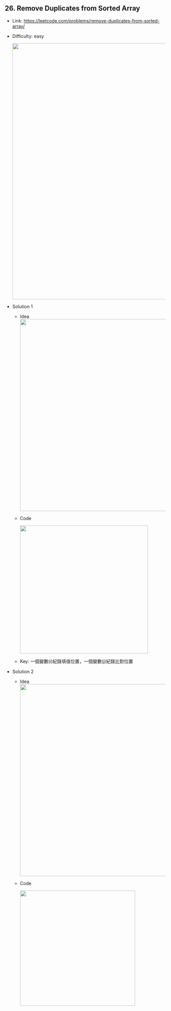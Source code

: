 ## 26. Remove Duplicates from Sorted Array

* Link: https://leetcode.com/problems/remove-duplicates-from-sorted-array/
* Difficulty: easy

  <img src="https://user-images.githubusercontent.com/29893605/150507660-972856b2-3400-4931-b902-9b519f1ed59c.png" width="800" />
  
* Solution 1 
  
  * Idea    
    <img src="https://user-images.githubusercontent.com/29893605/150642350-f8f7f43c-3397-48f5-b200-5354caf72854.png" width="600" />

  * Code 

    <img src="https://user-images.githubusercontent.com/29893605/150508219-1981da69-7b0b-44a2-8410-382b71366abc.png" width="400" />
  * Key: 一個變數(i)紀錄填值位置，一個變數(j)紀錄比對位置

* Solution 2

  * Idea  
    <img src="https://user-images.githubusercontent.com/29893605/150642271-3b78d4ee-2881-4f35-a10c-105074be7ce2.png" width="600" />

  * Code

    <img src="https://user-images.githubusercontent.com/29893605/150525340-6d2ff65b-b719-4f98-9ed9-a3321d2c84f3.png" width="360" />
  

